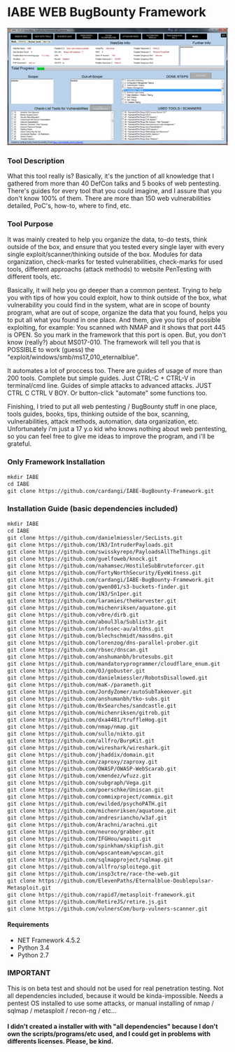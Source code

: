 # IABE WEB BugBounty Framework
![IABE!](iabe.png)
### Tool Description
What this tool really is? Basically, it's the junction of all knowledge that I gathered from more than 40 DefCon talks and 5 books of web pentesting. There's guides for every tool that you could imagine, and I assure that you don't know 100% of them. There are more than 150 web vulnerabilities detailed, PoC's, how-to, where to find, etc.

### Tool Purpose
It was mainly created to help you organize the data, to-do tests, think outside of the box, and ensure that you tested every single layer with every single exploit/scanner/thinking outside of the box. Modules for data organization, check-marks for tested vulnerabilities, check-marks for used tools, different approachs (attack methods) to website PenTesting with different tools, etc.

Basically, it will help you go deeper than a common pentest. Trying to help you with tips of how you could exploit, how to think outside of the box, what vulnerability you could find in the system, what are in scope of bounty program, what are out of scope, organize the data that you found, helps you to put all what you found in one place. And them, give you tips of possible exploiting, for example: You scanned with NMAP and it shows that port 445 is OPEN. So you mark in the framework that this port is open. But, you don't know (really?) about MS017-010. The framework will tell you that is POSSIBLE to work (guess) the "exploit/windows/smb/ms17_010_eternalblue". 

It automates a lot of proccess too. There are guides of usage of more than 200 tools. Complete but simple guides. Just CTRL-C + CTRL-V in terminal/cmd line. Guides of simple attacks to advanced attacks. JUST CTRL C CTRL V BOY. Or button-click "automate" some functions too.

Finishing, I tried to put all web pentesting / BugBounty stuff in one place, tools guides, books, tips, thinking outside of the box, scanning, vulnerabilities, attack methods, automation, data organization, etc. Unfortunately i'm just a 17 y.o kid who knows nothing about web pentesting, so you can feel free to give me ideas to improve the program, and i'll be grateful.
### Only Framework Installation
```
mkdir IABE
cd IABE
git clone https://github.com/cardangi/IABE-BugBounty-Framework.git
```
### Installation Guide (basic dependencies included)
```
mkdir IABE
cd IABE
git clone https://github.com/danielmiessler/SecLists.git
git clone https://github.com/1N3/IntruderPayloads.git
git clone https://github.com/swisskyrepo/PayloadsAllTheThings.git
git clone https://github.com/guelfoweb/knock.git
git clone https://github.com/nahamsec/HostileSubBruteforcer.git
git clone https://github.com/FortyNorthSecurity/EyeWitness.git
git clone https://github.com/cardangi/IABE-BugBounty-Framework.git
git clone https://github.com/gwen001/s3-buckets-finder.git
git clone https://github.com/1N3/Sn1per.git
git clone https://github.com/laramies/theHarvester.git
git clone https://github.com/michenriksen/aquatone.git
git clone https://github.com/v0re/dirb.git
git clone https://github.com/aboul3la/Sublist3r.git
git clone https://github.com/infosec-au/altdns.git
git clone https://github.com/blechschmidt/massdns.git
git clone https://github.com/lorenzog/dns-parallel-prober.git
git clone https://github.com/rbsec/dnscan.git
git clone https://github.com/anshumanbh/brutesubs.git
git clone https://github.com/mandatoryprogrammer/cloudflare_enum.git
git clone https://github.com/OJ/gobuster.git
git clone https://github.com/danielmiessler/RobotsDisallowed.git
git clone https://github.com/maK-/parameth.git
git clone https://github.com/JordyZomer/autoSubTakeover.git
git clone https://github.com/anshumanbh/tko-subs.git
git clone https://github.com/0xSearches/sandcastle.git
git clone https://github.com/michenriksen/gitrob.git
git clone https://github.com/dxa4481/truffleHog.git
git clone https://github.com/nmap/nmap.git
git clone https://github.com/sullo/nikto.git
git clone https://github.com/allfro/BurpKit.git
git clone https://github.com/wireshark/wireshark.git
git clone https://github.com/jhaddix/domain.git
git clone https://github.com/zaproxy/zaproxy.git
git clone https://github.com/OWASP/OWASP-WebScarab.git
git clone https://github.com/xmendez/wfuzz.git
git clone https://github.com/subgraph/Vega.git
git clone https://github.com/poerschke/Uniscan.git
git clone https://github.com/commixproject/commix.git
git clone https://github.com/ewilded/psychoPATH.git
git clone https://github.com/michenriksen/aquatone.git
git clone https://github.com/andresriancho/w3af.git
git clone https://github.com/Arachni/arachni.git
git clone https://github.com/neuroo/grabber.git
git clone https://github.com/IFGHou/wapiti.git
git clone https://github.com/spinkham/skipfish.git
git clone https://github.com/wpscanteam/wpscan.git
git clone https://github.com/sqlmapproject/sqlmap.git
git clone https://github.com/allfro/sploitego.git
git clone https://github.com/insp3ctre/race-the-web.git
git clone https://github.com/ElevenPaths/Eternalblue-Doublepulsar-Metasploit.git
git clone https://github.com/rapid7/metasploit-framework.git
git clone https://github.com/RetireJS/retire.js.git
git clone https://github.com/vulnersCom/burp-vulners-scanner.git
```

#### Requirements
- NET Framework 4.5.2
- Python 3.4
- Python 2.7
### IMPORTANT
This is on beta test and should not be used for real penetration testing. Not all dependencies included, because it would be kinda-impossible. Needs a pentest OS installed to use some attacks, or manual installing of nmap / sqlmap / metasploit / recon-ng / etc...
#### I didn't created a installer with with "all dependencies" because I don't own the scripts/programs/etc used, and I could get in problems with differents licenses. Please, be kind.
